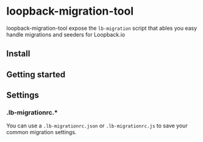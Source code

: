 # loopback-migration-tool

loopback-migration-tool expose the `lb-migration` script that ables you easy
handle migrations and seeders for Loopback.io

## Install

## Getting started

## Settings

### .lb-migrationrc.*

You can use a `.lb-migrationrc.json` or `.lb-migrationrc.js` to save your common migration settings.




